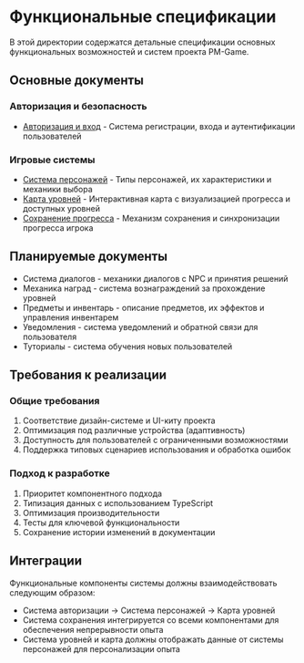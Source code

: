 # Функциональные спецификации

В этой директории содержатся детальные спецификации основных функциональных возможностей и систем проекта PM-Game.

## Основные документы

### Авторизация и безопасность
- [Авторизация и вход](auth.md) - Система регистрации, входа и аутентификации пользователей

### Игровые системы
- [Система персонажей](character.md) - Типы персонажей, их характеристики и механики выбора
- [Карта уровней](level_map.md) - Интерактивная карта с визуализацией прогресса и доступных уровней
- [Сохранение прогресса](progress_saving.md) - Механизм сохранения и синхронизации прогресса игрока

## Планируемые документы

- Система диалогов - механики диалогов с NPC и принятия решений
- Механика наград - система вознаграждений за прохождение уровней
- Предметы и инвентарь - описание предметов, их эффектов и управления инвентарем
- Уведомления - система уведомлений и обратной связи для пользователя
- Туториалы - система обучения новых пользователей

## Требования к реализации

### Общие требования
1. Соответствие дизайн-системе и UI-киту проекта
2. Оптимизация под различные устройства (адаптивность)
3. Доступность для пользователей с ограниченными возможностями
4. Поддержка типовых сценариев использования и обработка ошибок

### Подход к разработке
1. Приоритет компонентного подхода
2. Типизация данных с использованием TypeScript
3. Оптимизация производительности
4. Тесты для ключевой функциональности
5. Сохранение истории изменений в документации

## Интеграции

Функциональные компоненты системы должны взаимодействовать следующим образом:
- Система авторизации → Система персонажей → Карта уровней
- Система сохранения интегрируется со всеми компонентами для обеспечения непрерывности опыта
- Система уровней и карта должны отображать данные от системы персонажей для персонализации опыта 